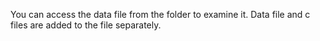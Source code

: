 You can access the data file from the folder to examine it. Data file and c files are added to the file separately.

